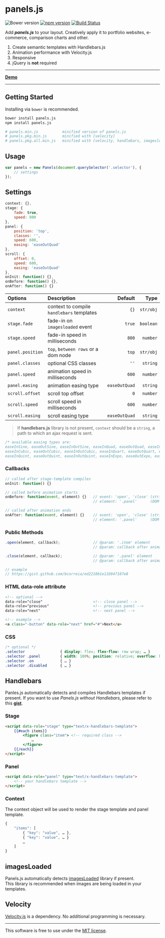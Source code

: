 # panels.js
![Bower version](https://img.shields.io/bower/v/panels.js.svg?style=flat)
[![npm version](https://img.shields.io/npm/v/panels.js.svg?style=flat)](https://www.npmjs.com/package/panels.js)
[![Build Status](https://travis-ci.org/bcorreia/panels.js.svg?branch=master)](https://travis-ci.org/bcorreia/panels.js)

Add ***panels.js*** to your layout. Creatively apply it to portfolio websites, e-commerce, comparison charts and other.

1. Create semantic templates with Handlebars.js
1. Animation performance with Velocity.js
1. Responsive
1. jQuery is **not** required

---
[**Demo**](http://bcorreia.com/panels.js)

---
## Getting Started
Installing via `bower` is recommended.
```bash
bower install panels.js
npm install panels.js

# panels.min.js           minified version of panels.js
# panels.pkg.min.js       minified with [velocity]
# panels.pkg.all.min.js   minified with [velocity, handlebars, imagesloaded]
```

## Usage
```javascript
var panels = new Panels(document.querySelector('.selector'), {
    // settings
});
```

## Settings
```javascript
context: {},
stage: {
    fade: true,
    speed: 800
},
panel: {
    position: 'top',
    classes: '',
    speed: 600,
    easing: 'easeOutQuad'
},
scroll: {
    offset: 0,
    speed: 600,
    easing: 'easeOutQuad'
},
onInit: function() {},
onBefore: function() {},
onAfter: function() {}
```

| Options | Description | Default | Type
:--- | :--- | ---: | ---:
| `context` | context to compile `handlebars` templates| `{}` | `str/obj`
| `stage.fade` | fade-in on `imagesloaded` event | `true` | `boolean`
| `stage.speed` | fade-in speed in milliseconds | `800` | `number`
| `panel.position` | `top`, `between rows` or a dom node | `top` | `str/obj`
| `panel.classes` | optional CSS classes | `''` | `string`
| `panel.speed` | animation speed in milliseconds | `600` | `number`
| `panel.easing` | animation easing type | `easeOutQuad` | `string`
| `scroll.offset` | scroll top offset | `0` |  `number`
| `scroll.speed` | scroll speed in milliseconds | `600` | `number`
| `scroll.easing` | scroll easing type | `easeOutQuad` | `string`

> If **handlebars.js** library is not present, `context` should be a `string`, a path to which an ajax request is sent.

```javascript
/* available easing types are:
easeInSine, easeOutSine, easeInOutSine, easeInQuad, easeOutQuad, easeInOutQuad,
easeInCubic, easeOutCubic, easeInOutCubic, easeInQuart, easeOutQuart, easeInOutQuart,
easeInQuint, easeOutQuint, easeInOutQuint, easeInExpo, easeOutExpo, easeInOutExpo */
```

### Callbacks
```javascript
// called after stage-template compiles
onInit: function() {}

// called before animation starts
onBefore: function(event, element) {}   // event: 'open', 'close' (string)
                                        // element: '.panel'      (DOM node)

// called after animation ends
onAfter: function(event, element) {}    // event: 'open', 'close' (string)
                                        // element: '.panel'      (DOM node)
```

### Public Methods
```javascript
.open(element, callback);               // @param: '.item' element
                                        // @param: callback after animation ends

.close(element, callback);              // @param: '.panel' element
                                        // @param: callback after animation ends

// example
// https://gist.github.com/bcorreia/ed2210b1e11b947187e8
```

### HTML data-role attribute
```html
<!-- optional -->
data-role="close"                       <!-- close panel -->
data-role="previous"                    <!-- previous panel -->
data-role="next"                        <!-- next panel -->

<!-- example -->
<a class="-button" data-role="next" href="#">Next</a>
```

### CSS
```css
/* optional */
.selector                { display: flex; flex-flow: row wrap; … }
.selector .panel         { width: 100%; position: relative; overflow: hidden; }
.selector .on            { … }
.selector .disabled      { … }
```

## Handlebars
Panles.js automatically detects and compiles Handlebars templates if present. If you want to use *Panels.js without Handlebars*, please refer to this [**gist**](https://gist.github.com/bcorreia/69c8418931e8fdf84042).

### Stage
```html
<script data-role="stage" type="text/x-handlebars-template">
    {{#each items}}
        <figure class="item"> <!-- required class -->
            …
        </figure>
    {{/each}}
</script>
```

### Panel
```html
<script data-role="panel" type="text/x-handlebars-template">
    <!-- your handlebars template -->
</script>
```

### Context
The context object will be used to render the stage template and panel template.
```javascript
{
    "items": [
        { "key": "value", … },
        { "key": "value", … }
        …
    ]
}
```

## imagesLoaded
Panels.js automatically detects [imagesLoaded](https://github.com/desandro/imagesloaded) library if present.<br /> This library is recommended when images are being loaded in your templates.

## Velocity
[Velocity.js](https://github.com/julianshapiro/velocity) is a dependency. No additional programming is necessary.

---
This software is free to use under the [MIT license](https://github.com/bcorreia/panels.js/blob/master/license.md).
